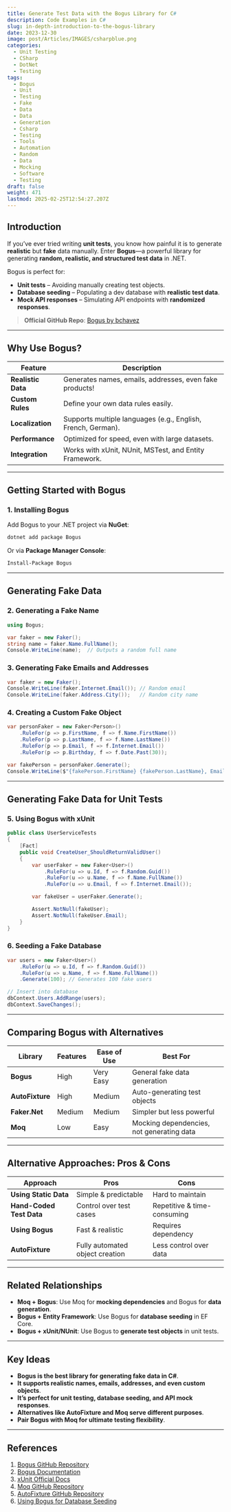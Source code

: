 ```yaml
---
title: Generate Test Data with the Bogus Library for C#
description: Code Examples in C#
slug: in-depth-introduction-to-the-bogus-library
date: 2023-12-30
image: post/Articles/IMAGES/csharpblue.png
categories:
  - Unit Testing
  - CSharp
  - DotNet
  - Testing
tags:
  - Bogus
  - Unit
  - Testing
  - Fake
  - Data
  - Data
  - Generation
  - Csharp
  - Testing
  - Tools
  - Automation
  - Random
  - Data
  - Mocking
  - Software
  - Testing
draft: false
weight: 471
lastmod: 2025-02-25T12:54:27.207Z
---
```

<!--
# In-Depth Introduction to the Bogus Library for Sample Data Generation and Unit Testing Data
-->

## Introduction

If you’ve ever tried writing **unit tests**, you know how painful it is to generate **realistic** but **fake** data manually. Enter **Bogus**—a powerful library for generating **random, realistic, and structured test data** in .NET.

Bogus is perfect for:

* **Unit tests** – Avoiding manually creating test objects.
* **Database seeding** – Populating a dev database with **realistic test data**.
* **Mock API responses** – Simulating API endpoints with **randomized responses**.

> **Official GitHub Repo**: [Bogus by bchavez](https://github.com/bchavez/Bogus)

***

## Why Use Bogus?

| Feature            | Description                                                  |
| ------------------ | ------------------------------------------------------------ |
| **Realistic Data** | Generates names, emails, addresses, even fake products!      |
| **Custom Rules**   | Define your own data rules easily.                           |
| **Localization**   | Supports multiple languages (e.g., English, French, German). |
| **Performance**    | Optimized for speed, even with large datasets.               |
| **Integration**    | Works with xUnit, NUnit, MSTest, and Entity Framework.       |

***

## Getting Started with Bogus

### **1. Installing Bogus**

Add Bogus to your .NET project via **NuGet**:

```sh
dotnet add package Bogus
```

Or via **Package Manager Console**:

```sh
Install-Package Bogus
```

***

## Generating Fake Data

### **2. Generating a Fake Name**

```csharp
using Bogus;

var faker = new Faker();
string name = faker.Name.FullName();
Console.WriteLine(name);  // Outputs a random full name
```

### **3. Generating Fake Emails and Addresses**

```csharp
var faker = new Faker();
Console.WriteLine(faker.Internet.Email()); // Random email
Console.WriteLine(faker.Address.City());   // Random city name
```

### **4. Creating a Custom Fake Object**

```csharp
var personFaker = new Faker<Person>()
    .RuleFor(p => p.FirstName, f => f.Name.FirstName())
    .RuleFor(p => p.LastName, f => f.Name.LastName())
    .RuleFor(p => p.Email, f => f.Internet.Email())
    .RuleFor(p => p.Birthday, f => f.Date.Past(30));

var fakePerson = personFaker.Generate();
Console.WriteLine($"{fakePerson.FirstName} {fakePerson.LastName}, Email: {fakePerson.Email}");
```

***

## Generating Fake Data for Unit Tests

### **5. Using Bogus with xUnit**

```csharp
public class UserServiceTests
{
    [Fact]
    public void CreateUser_ShouldReturnValidUser()
    {
        var userFaker = new Faker<User>()
            .RuleFor(u => u.Id, f => f.Random.Guid())
            .RuleFor(u => u.Name, f => f.Name.FullName())
            .RuleFor(u => u.Email, f => f.Internet.Email());

        var fakeUser = userFaker.Generate();

        Assert.NotNull(fakeUser);
        Assert.NotNull(fakeUser.Email);
    }
}
```

### **6. Seeding a Fake Database**

```csharp
var users = new Faker<User>()
    .RuleFor(u => u.Id, f => f.Random.Guid())
    .RuleFor(u => u.Name, f => f.Name.FullName())
    .Generate(100); // Generates 100 fake users

// Insert into database
dbContext.Users.AddRange(users);
dbContext.SaveChanges();
```

***

## Comparing Bogus with Alternatives

| Library         | Features | Ease of Use | Best For                                  |
| --------------- | -------- | ----------- | ----------------------------------------- |
| **Bogus**       | High     | Very Easy   | General fake data generation              |
| **AutoFixture** | High     | Medium      | Auto-generating test objects              |
| **Faker.Net**   | Medium   | Medium      | Simpler but less powerful                 |
| **Moq**         | Low      | Easy        | Mocking dependencies, not generating data |

***

## Alternative Approaches: Pros & Cons

| Approach                 | Pros                            | Cons                        |
| ------------------------ | ------------------------------- | --------------------------- |
| **Using Static Data**    | Simple & predictable            | Hard to maintain            |
| **Hand-Coded Test Data** | Control over test cases         | Repetitive & time-consuming |
| **Using Bogus**          | Fast & realistic                | Requires dependency         |
| **AutoFixture**          | Fully automated object creation | Less control over data      |

***

## Related Relationships

* **Moq + Bogus**: Use Moq for **mocking dependencies** and Bogus for **data generation**.
* **Bogus + Entity Framework**: Use Bogus for **database seeding** in EF Core.
* **Bogus + xUnit/NUnit**: Use Bogus to **generate test objects** in unit tests.

***

## Key Ideas

* **Bogus is the best library for generating fake data in C#**.
* **It supports realistic names, emails, addresses, and even custom objects**.
* **It’s perfect for unit testing, database seeding, and API mock responses**.
* **Alternatives like AutoFixture and Moq serve different purposes**.
* **Pair Bogus with Moq for ultimate testing flexibility**.

***

## References

1. [Bogus GitHub Repository](https://github.com/bchavez/Bogus)
2. [Bogus Documentation](https://github.com/bchavez/Bogus#bogus---the-most-complete-and-random-data-generator-for-net)
3. [xUnit Official Docs](https://xunit.net/)
4. [Moq GitHub Repository](https://github.com/moq/moq4)
5. [AutoFixture GitHub Repository](https://github.com/AutoFixture/AutoFixture)
6. [Using Bogus for Database Seeding](https://www.thinktecture.com/en/entity-framework-core/bogus/)

